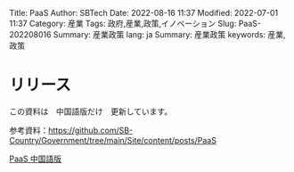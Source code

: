 Title: PaaS
Author: SBTech
Date: 2022-08-16 11:37
Modified: 2022-07-01 11:37
Category: 産業
Tags: 政府,産業,政策,イノベーション
Slug: PaaS-202208016
Summary: 産業政策
lang: ja
Summary: 産業政策
keywords: 産業,政策

# リリース

この資料は　中国語版だけ　更新しています。  
  
参考資料：<https://github.com/SB-Country/Government/tree/main/Site/content/posts/PaaS>  



[PaaS 中国語版]({attach}PaaS/PaaS_zhs.pptx)

